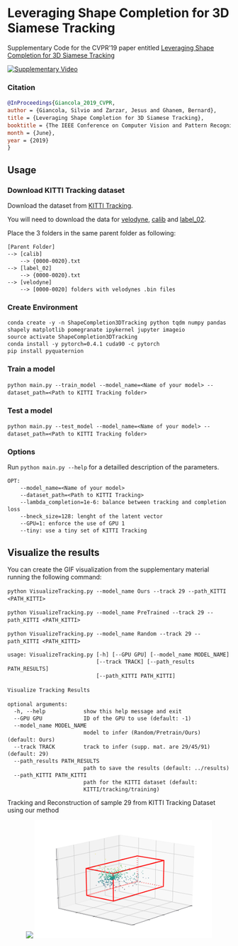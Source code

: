 # Leveraging Shape Completion for 3D Siamese Tracking

Supplementary Code for the CVPR'19 paper entitled [Leveraging Shape Completion for 3D Siamese Tracking](https://arxiv.org/pdf/1903.01784.pdf)

[![Supplementary Video](https://img.youtube.com/vi/2-NAaWSSrGA/0.jpg)](https://www.youtube.com/watch?v=2-NAaWSSrGA "Supplementary Video")

### Citation

```bibtex
@InProceedings{Giancola_2019_CVPR,
author = {Giancola, Silvio and Zarzar, Jesus and Ghanem, Bernard},
title = {Leveraging Shape Completion for 3D Siamese Tracking},
booktitle = {The IEEE Conference on Computer Vision and Pattern Recognition (CVPR)},
month = {June},
year = {2019}
}
```

## Usage

### Download KITTI Tracking dataset

Download the dataset from [KITTI Tracking](http://www.cvlibs.net/datasets/kitti/eval_tracking.php).

You will need to download the data for
[velodyne](http://www.cvlibs.net/download.php?file=data_tracking_velodyne.zip), 
[calib](http://www.cvlibs.net/download.php?file=data_tracking_calib.zip) and
[label_02](http://www.cvlibs.net/download.php?file=data_tracking_label_2.zip).

Place the 3 folders in the same parent folder as following:
```
[Parent Folder]
--> [calib]
    --> {0000-0020}.txt
--> [label_02]
    --> {0000-0020}.txt
--> [velodyne]
    --> [0000-0020] folders with velodynes .bin files
```

### Create Environment

```
conda create -y -n ShapeCompletion3DTracking python tqdm numpy pandas shapely matplotlib pomegranate ipykernel jupyter imageio
source activate ShapeCompletion3DTracking
conda install -y pytorch=0.4.1 cuda90 -c pytorch
pip install pyquaternion
```

### Train a model

`python main.py --train_model --model_name=<Name of your model> --dataset_path=<Path to KITTI Tracking folder>`

### Test a model

`python main.py --test_model --model_name=<Name of your model> --dataset_path=<Path to KITTI Tracking folder>`

### Options

Run `python main.py --help` for a detailled description of the parameters.

```
OPT:
    --model_name=<Name of your model>
    --dataset_path=<Path to KITTI Tracking>
    --lambda_completion=1e-6: balance between tracking and completion loss
    --bneck_size=128: lenght of the latent vector
    --GPU=1: enforce the use of GPU 1 
    --tiny: use a tiny set of KITTI Tracking
```

## Visualize the results

You can create the GIF visualization from the supplementary material running
the following command:

`python VisualizeTracking.py --model_name Ours --track 29 --path_KITTI <PATH_KITTI>`

`python VisualizeTracking.py --model_name PreTrained --track 29 --path_KITTI <PATH_KITTI>`

`python VisualizeTracking.py --model_name Random --track 29 --path_KITTI <PATH_KITTI>`

```
usage: VisualizeTracking.py [-h] [--GPU GPU] [--model_name MODEL_NAME]
                            [--track TRACK] [--path_results PATH_RESULTS]
                            [--path_KITTI PATH_KITTI]

Visualize Tracking Results

optional arguments:
  -h, --help            show this help message and exit
  --GPU GPU             ID of the GPU to use (default: -1)
  --model_name MODEL_NAME
                        model to infer (Random/Pretrain/Ours) (default: Ours)
  --track TRACK         track to infer (supp. mat. are 29/45/91) (default: 29)
  --path_results PATH_RESULTS
                        path to save the results (default: ../results)
  --path_KITTI PATH_KITTI
                        path for the KITTI dataset (default:
                        KITTI/tracking/training)
```

Tracking and Reconstruction of sample 29 from KITTI Tracking Dataset using our method

<div align="center">
  <img src="https://github.com/SilvioGiancola/ShapeCompletion3DTracking/blob/master/results/0029_Ours_Tracking.gif" width="400">
  <img src="https://github.com/SilvioGiancola/ShapeCompletion3DTracking/blob/master/results/0029_Ours_Reconstruction.gif" width="400">
</div>



